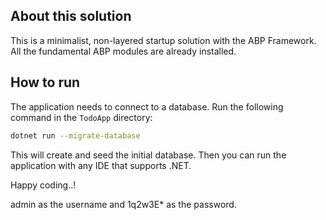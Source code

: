 ## About this solution

This is a minimalist, non-layered startup solution with the ABP Framework. All the fundamental ABP modules are already installed.

## How to run

The application needs to connect to a database. Run the following command in the `TodoApp` directory:

````bash
dotnet run --migrate-database
````

This will create and seed the initial database. Then you can run the application with any IDE that supports .NET.

Happy coding..!


admin as the username and 1q2w3E* as the password.

